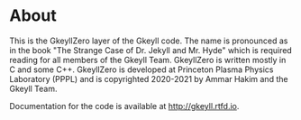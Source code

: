 # About

This is the GkeyllZero layer of the Gkeyll code. The name is
pronounced as in the book "The Strange Case of Dr. Jekyll and
Mr. Hyde" which is required reading for all members of the Gkeyll
Team. GkeyllZero is written mostly in C and some C++.  GkeyllZero is
developed at Princeton Plasma Physics Laboratory (PPPL) and is
copyrighted 2020-2021 by Ammar Hakim and the Gkeyll Team.

Documentation for the code is available at http://gkeyll.rtfd.io.


